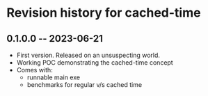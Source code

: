 # Revision history for cached-time

## 0.1.0.0 -- 2023-06-21

* First version. Released on an unsuspecting world.
* Working POC demonstrating the cached-time concept
* Comes with:
  - runnable main exe
  - benchmarks for regular v/s cached time
